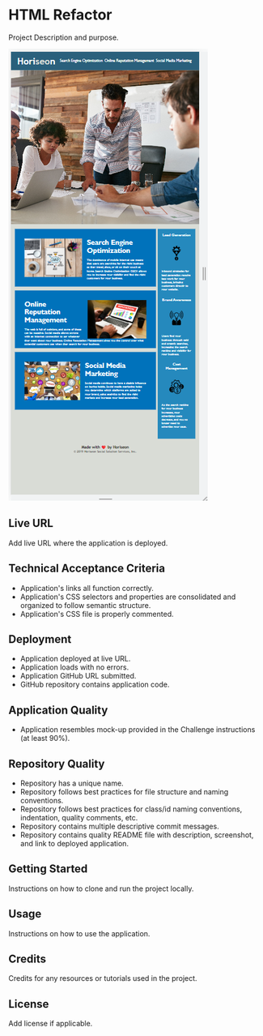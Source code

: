 # HTML Refactor

Project Description and purpose.

![screenshot](./screenshot.png)

## Live URL

Add live URL where the application is deployed.

## Technical Acceptance Criteria

- Application's links all function correctly.
- Application's CSS selectors and properties are consolidated and organized to follow semantic structure.
- Application's CSS file is properly commented.

## Deployment

- Application deployed at live URL.
- Application loads with no errors.
- Application GitHub URL submitted.
- GitHub repository contains application code.

## Application Quality

- Application resembles mock-up provided in the Challenge instructions (at least 90%).

## Repository Quality

- Repository has a unique name.
- Repository follows best practices for file structure and naming conventions.
- Repository follows best practices for class/id naming conventions, indentation, quality comments, etc.
- Repository contains multiple descriptive commit messages.
- Repository contains quality README file with description, screenshot, and link to deployed application.

## Getting Started

Instructions on how to clone and run the project locally.

## Usage

Instructions on how to use the application.

## Credits

Credits for any resources or tutorials used in the project.

## License

Add license if applicable.